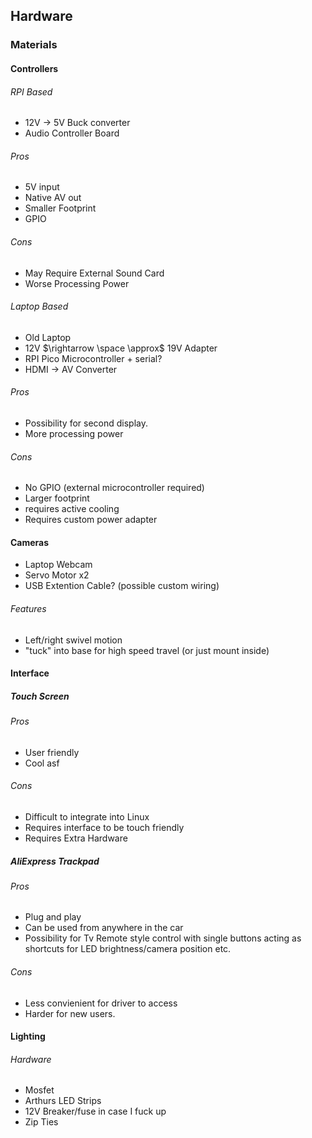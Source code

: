 
## Hardware
### Materials
#### Controllers
###### RPI Based
- 12V $\rightarrow$ 5V Buck converter
- Audio Controller Board

###### Pros
- 5V input
- Native AV out
- Smaller Footprint
- GPIO
###### Cons
- May Require External Sound Card
- Worse Processing Power

###### Laptop Based
- Old Laptop
- 12V $\rightarrow \space \approx$ 19V Adapter
- RPI Pico Microcontroller + serial?
- HDMI $\rightarrow$ AV Converter
###### Pros
- Possibility for second display.
- More processing power
###### Cons
- No GPIO (external microcontroller required)
- Larger footprint
- requires active cooling
- Requires custom power adapter


#### Cameras
- Laptop Webcam 
- Servo Motor x2
- USB Extention Cable? (possible custom wiring)
###### Features
- Left/right swivel motion
- "tuck" into base for high speed travel (or just mount inside)

#### Interface
##### Touch Screen
###### Pros
- User friendly
- Cool asf
###### Cons
- Difficult to integrate into Linux
- Requires interface to be touch friendly
- Requires Extra Hardware

##### AliExpress Trackpad 
###### Pros
- Plug and play
- Can be used from anywhere in the car
- Possibility for Tv Remote style control with single buttons acting as shortcuts for LED brightness/camera position etc.
###### Cons
- Less convienient for driver to access
- Harder for new users.

#### Lighting
###### Hardware
- Mosfet
- Arthurs LED Strips
- 12V Breaker/fuse in case I fuck up
- Zip Ties

#### 